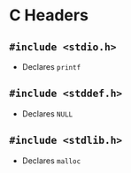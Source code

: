 # C Headers

## `#include <stdio.h>`

- Declares `printf`

## `#include <stddef.h>`

- Declares `NULL`

## `#include <stdlib.h>`

- Declares `malloc`
